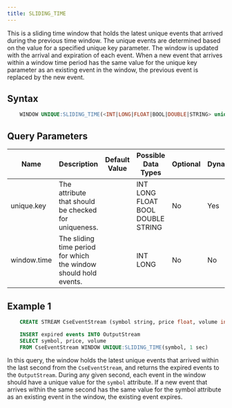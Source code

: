 ```yaml
---
title: SLIDING_TIME
---
```


This is a sliding time window that holds the latest unique events that arrived during the previous time window. The unique events are determined based on the value for a specified unique key parameter. The window is updated with the arrival and expiration of each event. When a new event that arrives within a window time period has the same value for the unique key parameter as an existing event in the window, the previous event is replaced by the new event.

## Syntax

```sql
    WINDOW UNIQUE:SLIDING_TIME(<INT|LONG|FLOAT|BOOL|DOUBLE|STRING> unique.key, <INT|LONG> window.time)
```

## Query Parameters

| Name        | Description            | Default Value | Possible Data Types | Optional | Dynamic |
|-------------|---------------------------------|---------------|----------------------|----------|---------|
| unique.key  | The attribute that should be checked for uniqueness.             | | INT LONG FLOAT BOOL DOUBLE STRING | No       | Yes     |
| window.time | The sliding time period for which the window should hold events. | | INT LONG            | No       | No      |

## Example 1

```sql
    CREATE STREAM CseEventStream (symbol string, price float, volume int)

    INSERT expired events INTO OutputStream
    SELECT symbol, price, volume    
    FROM CseEventStream WINDOW UNIQUE:SLIDING_TIME(symbol, 1 sec)
```

In this query, the window holds the latest unique events that arrived within the last second from the `CseEventStream`, and returns the expired events to the `OutputStream`. During any given second, each event in the window should have a unique value for the `symbol` attribute. If a new event that arrives within the same second has the same value for the symbol attribute as an existing event in the window, the existing event expires.
